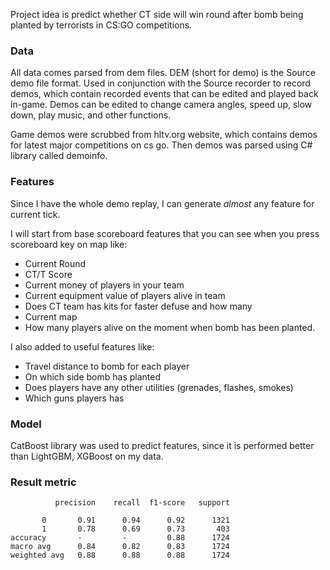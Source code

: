Project idea is predict whether CT side will win round after bomb being planted by terrorists in CS:GO competitions.

### Data

All data comes parsed from dem files.
DEM (short for demo) is the Source demo file format. Used in conjunction with the Source recorder to record demos, which contain recorded events that can be edited and played back in-game. Demos can be edited to change camera angles, speed up, slow down, play music, and other functions.

Game demos were scrubbed from hltv.org website, which contains demos for latest major competitions on cs go.
Then demos was parsed using C# library called demoinfo.

### Features

Since I have the whole demo replay, I can generate *almost* any feature for current tick. 

I will start from base scoreboard features that you can see when you press scoreboard key on map like:

- Current Round
- CT/T Score
- Current money of players in your team
- Current equipment value of players alive in team
- Does CT team has kits for faster defuse and how many
- Current map
- How many players alive on the moment when bomb has been planted.

I also added to useful features like:

- Travel distance to bomb for each player
- On which side bomb has planted
- Does players have any other utilities (grenades, flashes, smokes) 
- Which guns players has 

### Model

CatBoost library was used to predict features, 
since it is performed better than LightGBM, XGBoost on my data.

### Result metric

              precision    recall  f1-score   support

           0       0.91      0.94      0.92      1321
           1       0.78      0.69      0.73       403
    accuracy       -         -         0.88      1724
    macro avg      0.84      0.82      0.83      1724
    weighted avg   0.88      0.88      0.88      1724

 